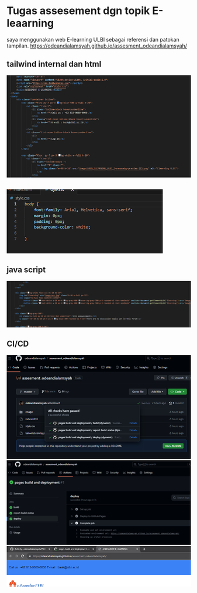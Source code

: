 # Tugas assesement dgn topik E-leaarning

saya menggunakan web E-learning ULBI sebagai referensi dan patokan tampilan.
https://odeandialamsyah.github.io/assesment_odeandialamsyah/

## tailwind internal dan html
![htmltailwind](image/html_tailwind.png)
##
![css_standar](image/css.png)
## java script
![js_internal](image/js.png)
## CI/CD
![tampilan_page](image/tampilan_page.png)
![hasil](image/hasil.png)
![tampilanweb](image/tampilan.png)